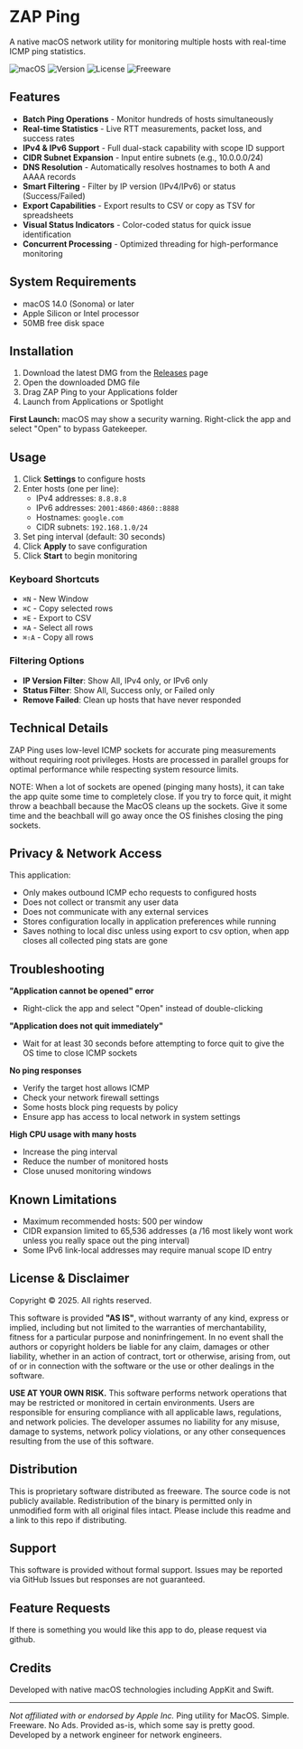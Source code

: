 # ZAP Ping

A native macOS network utility for monitoring multiple hosts with real-time ICMP ping statistics.

![macOS](https://img.shields.io/badge/macOS-14.0%2B-blue)
![Version](https://img.shields.io/github/v/release/adpgu/ZAPPing)
![License](https://img.shields.io/badge/license-Proprietary-orange)
![Freeware](https://img.shields.io/badge/price-FREE-brightgreen)

## Features

- **Batch Ping Operations** - Monitor hundreds of hosts simultaneously
- **Real-time Statistics** - Live RTT measurements, packet loss, and success rates
- **IPv4 & IPv6 Support** - Full dual-stack capability with scope ID support
- **CIDR Subnet Expansion** - Input entire subnets (e.g., 10.0.0.0/24)
- **DNS Resolution** - Automatically resolves hostnames to both A and AAAA records
- **Smart Filtering** - Filter by IP version (IPv4/IPv6) or status (Success/Failed)
- **Export Capabilities** - Export results to CSV or copy as TSV for spreadsheets
- **Visual Status Indicators** - Color-coded status for quick issue identification
- **Concurrent Processing** - Optimized threading for high-performance monitoring

## System Requirements

- macOS 14.0 (Sonoma) or later
- Apple Silicon or Intel processor
- 50MB free disk space

## Installation

1. Download the latest DMG from the [Releases](https://github.com/yourusername/zap-ping/releases) page
2. Open the downloaded DMG file
3. Drag ZAP Ping to your Applications folder
4. Launch from Applications or Spotlight

**First Launch:** macOS may show a security warning. Right-click the app and select "Open" to bypass Gatekeeper.

## Usage

1. Click **Settings** to configure hosts
2. Enter hosts (one per line):
   - IPv4 addresses: `8.8.8.8`
   - IPv6 addresses: `2001:4860:4860::8888`
   - Hostnames: `google.com`
   - CIDR subnets: `192.168.1.0/24`
3. Set ping interval (default: 30 seconds)
4. Click **Apply** to save configuration
5. Click **Start** to begin monitoring

### Keyboard Shortcuts

- `⌘N` - New Window
- `⌘C` - Copy selected rows
- `⌘E` - Export to CSV
- `⌘A` - Select all rows
- `⌘⇧A` - Copy all rows

### Filtering Options

- **IP Version Filter**: Show All, IPv4 only, or IPv6 only
- **Status Filter**: Show All, Success only, or Failed only
- **Remove Failed**: Clean up hosts that have never responded

## Technical Details

ZAP Ping uses low-level ICMP sockets for accurate ping measurements without requiring root privileges. Hosts are processed in parallel groups for optimal performance while respecting system resource limits.

NOTE: When a lot of sockets are opened (pinging many hosts), it can take the app quite some time to completely close. If you try to force quit, it might throw a beachball because the MacOS cleans up the sockets. Give it some time and the beachball will go away once the OS finishes closing the ping sockets. 

## Privacy & Network Access

This application:
- Only makes outbound ICMP echo requests to configured hosts
- Does not collect or transmit any user data
- Does not communicate with any external services
- Stores configuration locally in application preferences while running
- Saves nothing to local disc unless using export to csv option, when app closes all collected ping stats are gone

## Troubleshooting

**"Application cannot be opened" error**
- Right-click the app and select "Open" instead of double-clicking

**"Application does not quit immediately"**
- Wait for at least 30 seconds before attempting to force quit to give the OS time to close ICMP sockets

**No ping responses**
- Verify the target host allows ICMP
- Check your network firewall settings
- Some hosts block ping requests by policy
- Ensure app has access to local network in system settings

**High CPU usage with many hosts**
- Increase the ping interval
- Reduce the number of monitored hosts
- Close unused monitoring windows

## Known Limitations

- Maximum recommended hosts: 500 per window
- CIDR expansion limited to 65,536 addresses (a /16 most likely wont work unless you really space out the ping interval)
- Some IPv6 link-local addresses may require manual scope ID entry

## License & Disclaimer

Copyright © 2025. All rights reserved.

This software is provided **"AS IS"**, without warranty of any kind, express or implied, including but not limited to the warranties of merchantability, fitness for a particular purpose and noninfringement. In no event shall the authors or copyright holders be liable for any claim, damages or other liability, whether in an action of contract, tort or otherwise, arising from, out of or in connection with the software or the use or other dealings in the software.

**USE AT YOUR OWN RISK.** This software performs network operations that may be restricted or monitored in certain environments. Users are responsible for ensuring compliance with all applicable laws, regulations, and network policies. The developer assumes no liability for any misuse, damage to systems, network policy violations, or any other consequences resulting from the use of this software.

## Distribution

This is proprietary software distributed as freeware. The source code is not publicly available. Redistribution of the binary is permitted only in unmodified form with all original files intact. Please include this readme and a link to this repo if distributing. 

## Support

This software is provided without formal support. Issues may be reported via GitHub Issues but responses are not guaranteed.

## Feature Requests

If there is something you would like this app to do, please request via github. 

## Credits

Developed with native macOS technologies including AppKit and Swift.

---

*Not affiliated with or endorsed by Apple Inc.* Ping utility for MacOS. Simple. Freeware. No Ads. Provided as-is, which some say is pretty good. Developed by a network engineer for network engineers.
